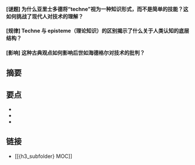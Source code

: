 #### [谜题] 为什么亚里士多德将“techne”视为一种知识形式，而不是简单的技能？这如何挑战了现代人对技术的理解？


#### [规律] Techne 与 episteme（理论知识）的区别揭示了什么关于人类认知的底层结构？


#### [影响] 这种古典观点如何影响后世如海德格尔对技术的批判？


## 摘要


## 要点

- 
- 
- 

## 链接

- [[{h3_subfolder} MOC]]
